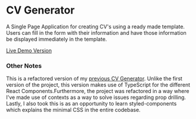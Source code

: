# CV Generator
A Single Page Application for creating CV's using a ready made template. Users can fill in the form with their information and have those information be displayed immediately in the template.

[Live Demo Version](https://dynamic-cheesecake-9abc9a.netlify.app/)

### Other Notes
This is a refactored version of my [previous CV Generator](https://github.com/AngeloAXNGR/cv-project). Unlike the first version of the project, this version makes use of TypeScript for the different React Components.Furthermore, the project was refactored in a way where I've made use of contexts as a way to solve issues regarding prop drilling. Lastly, I also took this is as an opportunity to learn styled-components which explains the minimal CSS in the entire codebase.
